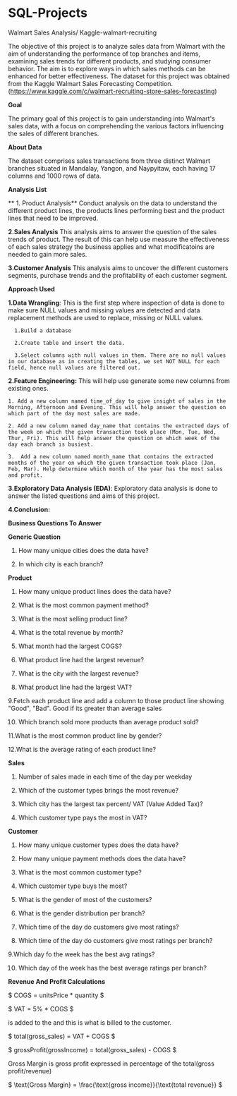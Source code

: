 # SQL-Projects
Walmart Sales Analysis/ Kaggle-walmart-recruiting 


The objective of this project is to analyze sales data from Walmart with the aim of understanding the performance of top branches and items, examining sales trends for different products, and studying consumer behavior. The aim is to explore ways in which sales methods can be enhanced for better effectiveness. The dataset for this project was obtained from the Kaggle Walmart Sales Forecasting Competition.(https://www.kaggle.com/c/walmart-recruiting-store-sales-forecasting)

**Goal**

The primary goal of this project is to gain understanding into Walmart's sales data, with a focus on comprehending the various factors influencing the sales of different branches.

**About Data**

The dataset comprises sales transactions from three distinct Walmart branches situated in Mandalay, Yangon, and Naypyitaw, each having 17 columns and 1000 rows of data.

**Analysis List**

  ** 1. Product Analysis**
    Conduct analysis on the data to understand the different product lines, the products lines performing best and the product lines that need to be improved.

  **2.Sales Analysis**
    This analysis aims to answer the question of the sales trends of product. The result of this can help use measure the effectiveness of each sales strategy the business applies and what modificatoins are needed to gain more sales.

  **3.Customer Analysis**
    This analysis aims to uncover the different customers segments, purchase trends and the profitability of each customer segment.

**Approach Used**

  **1.Data Wrangling**: This is the first step where inspection of data is done to make sure NULL values and missing values are detected and data replacement methods are used to replace, missing or NULL values.
     
      1.Build a database
      
      2.Create table and insert the data.

      3.Select columns with null values in them. There are no null values in our database as in creating the tables, we set NOT NULL for each field, hence null values are filtered out.

 **2.Feature Engineering:** This will help use generate some new columns from existing ones.

    1. Add a new column named time_of_day to give insight of sales in the Morning, Afternoon and Evening. This will help answer the question on which part of the day most sales are made.
    
    2. Add a new column named day_name that contains the extracted days of the week on which the given transaction took place (Mon, Tue, Wed, Thur, Fri). This will help answer the question on which week of the day each branch is busiest.
    
    3.  Add a new column named month_name that contains the extracted months of the year on which the given transaction took place (Jan, Feb, Mar). Help determine which month of the year has the most sales and profit.

 **3.Exploratory Data Analysis (EDA)**: Exploratory data analysis is done to answer the listed questions and aims of this project.

 **4.Conclusion:**

**Business Questions To Answer**

**Generic Question**

  1. How many unique cities does the data have?
     
  2. In which city is each branch?

**Product**

  1. How many unique product lines does the data have?

  2. What is the most common payment method?
  
  3. What is the most selling product line?
 
  4. What is the total revenue by month?
 
  5. What month had the largest COGS?
 
  6. What product line had the largest revenue?
  
  7. What is the city with the largest revenue?

  8. What product line had the largest VAT?

  9.Fetch each product line and add a column to those product line showing "Good", "Bad". Good if its greater than average sales
  
  10. Which branch sold more products than average product sold?
  
  11.What is the most common product line by gender?
 
  12.What is the average rating of each product line?

**Sales**
  1. Number of sales made in each time of the day per weekday
  
  2. Which of the customer types brings the most revenue?
  
  3. Which city has the largest tax percent/ VAT (Value Added Tax)?
 
  4. Which customer type pays the most in VAT?

**Customer**
 1. How many unique customer types does the data have?

 2. How many unique payment methods does the data have?
 
 3. What is the most common customer type?
 
 4. Which customer type buys the most?
 
 5. What is the gender of most of the customers?

 6. What is the gender distribution per branch?
 
 7. Which time of the day do customers give most ratings?
 
 8. Which time of the day do customers give most ratings per branch?
 
 9.Which day fo the week has the best avg ratings?
 
 10. Which day of the week has the best average ratings per branch?

**Revenue And Profit Calculations**

$ COGS = unitsPrice * quantity $

$ VAT = 5% * COGS $

 is added to the 
 and this is what is billed to the customer.

$ total(gross_sales) = VAT + COGS $

$ grossProfit(grossIncome) = total(gross_sales) - COGS $

Gross Margin is gross profit expressed in percentage of the total(gross profit/revenue)

$ \text{Gross Margin} = \frac{\text{gross income}}{\text{total revenue}} $
